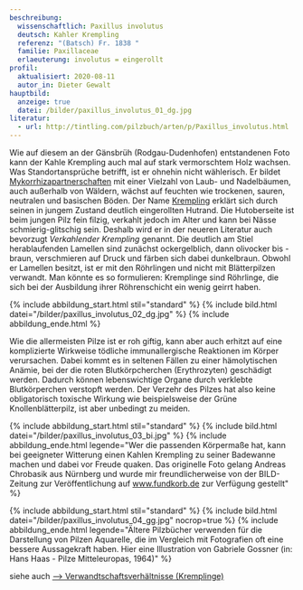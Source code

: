 ```yaml
---
beschreibung:
  wissenschaftlich: Paxillus involutus
  deutsch: Kahler Krempling
  referenz: "(Batsch) Fr. 1838 "
  familie: Paxillaceae
  erlaeuterung: involutus = eingerollt
profil:
  aktualisiert: 2020-08-11
  autor_in: Dieter Gewalt
hauptbild:
  anzeige: true
  datei: /bilder/paxillus_involutus_01_dg.jpg
literatur:
  - url: http://tintling.com/pilzbuch/arten/p/Paxillus_involutus.html
---
```

Wie auf diesem an der Gänsbrüh (Rodgau-Dudenhofen) entstandenen Foto kann der Kahle Krempling auch mal auf stark vermorschtem Holz wachsen. Was Standortansprüche betrifft, ist er ohnehin nicht wählerisch. Er bildet [Mykorrhizapartnerschaften](Mykorrhiza "Glossar") mit einer Vielzahl von Laub- und Nadelbäumen, auch außerhalb von Wäldern, wächst auf feuchten wie trockenen, sauren, neutralen und basischen Böden. Der Name [Krempling](https://fundkorb.netlify.app/admin/#/collections/verwandtsdchaften/entries/kremplinge) erklärt sich durch seinen in jungem Zustand deutlich eingerollten Hutrand. Die Hutoberseite ist beim jungen Pilz fein filzig, verkahlt jedoch im Alter und kann bei Nässe schmierig-glitschig sein. Deshalb wird er in der neueren Literatur auch bevorzugt *Verkahlender Krempling* genannt. Die deutlich am Stiel herablaufenden Lamellen sind zunächst ockergelblich, dann olivocker bis -braun, verschmieren auf Druck und färben sich dabei dunkelbraun. Obwohl er Lamellen besitzt, ist er mit den Röhrlingen und nicht mit Blätterpilzen verwandt. Man könnte es so formulieren: Kremplinge sind Röhrlinge, die sich bei der Ausbildung ihrer Röhrenschicht ein wenig geirrt haben.

{% include abbildung_start.html stil="standard" %}
{% include bild.html datei="/bilder/paxillus_involutus_02_dg.jpg" %}
{% include abbildung_ende.html %}

Wie die allermeisten Pilze ist er roh giftig, kann aber auch erhitzt auf eine komplizierte Wirkweise tödliche immunallergische Reaktionen im Körper verursachen. Dabei kommt es in seltenen Fällen zu einer hämolytischen Anämie, bei der die roten Blutkörpcherchen (Erythrozyten) geschädigt werden. Dadurch können lebenswichtige Organe durch verklebte Blutkörperchen verstopft werden. Der Verzehr des Pilzes hat also keine obligatorisch toxische Wirkung wie beispielsweise der Grüne Knollenblätterpilz, ist aber unbedingt zu meiden.

{% include abbildung_start.html stil="standard" %}
{% include bild.html datei="/bilder/paxillus_involutus_03_bi.jpg" %}
{% include abbildung_ende.html legende="Wer die passenden Körpermaße hat, kann bei geeigneter Witterung einen Kahlen Krempling zu seiner Badewanne machen und dabei vor Freude quaken. Das originelle Foto gelang Andreas Chrobasik aus Nürnberg und wurde mir freundlicherweise von der BILD-Zeitung zur Veröffentlichung auf www.fundkorb.de zur Verfügung gestellt" %}

{% include abbildung_start.html stil="standard" %}
{% include bild.html datei="/bilder/paxillus_involutus_04_gg.jpg" nocrop=true %}
{% include abbildung_ende.html legende="Ältere Pilzbücher verwenden für die Darstellung von Pilzen Aquarelle, die im Vergleich mit Fotografien oft eine bessere Aussagekraft haben. Hier eine Illustration  von Gabriele Gossner (in: Hans Haas - Pilze Mitteleuropas, 1964)" %}

siehe auch [\--> Verwandtschaftsverhältnisse (Kremplinge)](https://fundkorb.netlify.app/admin/#/collections/verwandtsdchaften/entries/kremplinge)